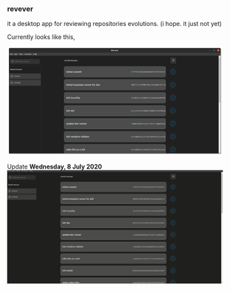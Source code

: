 ### revever

it a desktop app for reviewing repositories evolutions. (i hope. it just not yet)

Currently looks like this,

![Progress-1](https://github.com/curefatih/revever/blob/master/static/p-1.jpeg)

Update __Wednesday, 8 July 2020__
![Progress-2](https://github.com/curefatih/revever/blob/master/static/p-2.gif)
